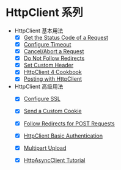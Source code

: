 # HttpClient 系列

+ HttpClient 基本用法
    + [x] [Get the Status Code of a Request](DOC/01.httpclient-status-code.md)
    + [x] [Configure Timeout](DOC/02.httpclient-timeout.md)
    + [x] [Cancel/Abort a Request](DOC/03.httpclient-cancel-request.md)
    + [x] [Do Not Follow Redirects](DOC/04.httpclient-stop-follow-redirect.md)
    + [x] [Set Custom Header](DOC/)
    + [x] [HttpClient 4 Cookbook](DOC/)
    + [x] [Posting with HttpClient](DOC/)
+ HttpClient 高级用法
    + [x] [Configure SSL](DOC/)   
    + [x] [Send a Custom Cookie](DOC/)   
    + [x] [Follow Redirects for POST Requests](DOC/)   
    + [x] [HttpClient Basic Authentication](DOC/)   
    + [x] [Multipart Upload](DOC/)   
    + [x] [HttpAsyncClient Tutorial](DOC/)   


